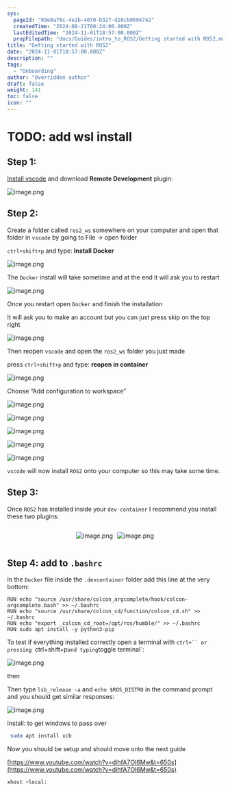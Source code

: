 ```yaml
---
sys:
  pageId: "89e0a78c-4e2b-4070-b327-d28cb0694742"
  createdTime: "2024-08-21T00:24:00.000Z"
  lastEditedTime: "2024-11-01T18:57:00.000Z"
  propFilepath: "docs/Guides/intro_to_ROS2/Getting started with ROS2.md"
title: "Getting started with ROS2"
date: "2024-11-01T18:57:00.000Z"
description: ""
tags:
  - "Onboarding"
author: "Overridden author"
draft: false
weight: 141
toc: false
icon: ""
---
```


# TODO: add wsl install

## Step 1:

[Install vscode](https://code.visualstudio.com/download) and download **Remote Development** plugin:

![image.png](https://prod-files-secure.s3.us-west-2.amazonaws.com/d518164a-d88e-44d1-a4ee-3adb3bd8bce0/efb52993-1881-4a40-b95e-6f020334f022/image.png?X-Amz-Algorithm=AWS4-HMAC-SHA256&X-Amz-Content-Sha256=UNSIGNED-PAYLOAD&X-Amz-Credential=ASIAZI2LB466RXOHO7AO%2F20250317%2Fus-west-2%2Fs3%2Faws4_request&X-Amz-Date=20250317T131908Z&X-Amz-Expires=3600&X-Amz-Security-Token=IQoJb3JpZ2luX2VjEO3%2F%2F%2F%2F%2F%2F%2F%2F%2F%2FwEaCXVzLXdlc3QtMiJHMEUCIBY75VZnaM04h97qd%2FwDn%2BGEnVcOOn%2F06OQvLv7i164CAiEA2DBkyLa9CT7SFvPKVdojWuTwTfgk9hUNrFLvc9q0b7cq%2FwMIRhAAGgw2Mzc0MjMxODM4MDUiDALHhMHG%2F48JVvB9GircA5EkPmh5SLj3w8l3b6TPYyxUeQ%2BB73NUI7Q2Zgays0XqbZOafHK9ElSVUIrLsd%2BA7cWyLzfjX9Qs5pQiigoGJbGnytdrnWTaDIgQedMKdAIjI608dArR6CyIeISRC9u7uw1FDO9WkF7MAWKqaDI%2B%2B2IsapGMgi16BecDK6M0H8CSvW36M%2BdeXQcQ7eku2KiJ9dqwpdFtyg0Mv0qQ4J5OxM9SaUT2d1iNeYFGDYkdnQ%2B5r08IBSQSnKaFc1ANFcLl4360t749i%2BGSJOc7UlQDrIlXY9qdf3DN1v%2BN9VuH3vbu9Yi82bhFqUu1XXkryh%2B9Au4mj6CO%2BBBIMob2RuWAUuWm1HERBFZ8F1HhSY1dm41zjAIXMIvad%2BK6G3HBO%2BOjJyf7yIFdEjEJOK9LLKzfPUMcNA8Ce7Jkt3KJ%2F3N%2FxAfYjdjgJACBeFFhSIIJrDhNiOfS4BDkr6D3scOEg%2BSt8rN3cp%2B0lJ007KISdgiTP9%2Bw0%2BiRy7sG0AQXVQO4AAJQNacZRzmieA%2FST0Tl%2Fw0JPPxdJONiQealaT5cie0KJCJ6B%2F2DfbWFpuHJutCeVe%2FZsUBTtkzVwcqaFRdhqHo18Bzs1Z3sPBqBJoqPkd3aAvCGdj1XosC%2BrFz%2FUKPsMPWr4L4GOqUBKUwhkt7BxEB7V%2FrSb9juFBmVJy7HbEiHV4d5NthBb7oT0wfrHMV4Y8hptA3JT14AsAtDQX%2FmiDcK7ejdrbQ%2FlOHr02UPGnZrF6qkpjvydTONBLfvRx7iqMpplz8wLlASb9NMJYmvKJdKY0rujerOqthBZJY35ZdUNhNRxMNC9gkNnZ0%2Fosc%2FLA8KqW6m7ilMg9pxCo2OqP4JSgcLSvMmTHCWo1k3&X-Amz-Signature=f4aed347d891437fa119b8938aaa7f58e74e0696b1c3b1faaa980d1e8eafaece&X-Amz-SignedHeaders=host&x-id=GetObject)

## Step 2:

Create a folder called `ros2_ws` somewhere on your computer and open that folder in `vscode` by going to File → open folder 

`ctrl+shift+p` and type: **Install Docker**

![image.png](https://prod-files-secure.s3.us-west-2.amazonaws.com/d518164a-d88e-44d1-a4ee-3adb3bd8bce0/2269dc0e-1cd5-47ff-bceb-c04ad9b2eab0/image.png?X-Amz-Algorithm=AWS4-HMAC-SHA256&X-Amz-Content-Sha256=UNSIGNED-PAYLOAD&X-Amz-Credential=ASIAZI2LB466RXOHO7AO%2F20250317%2Fus-west-2%2Fs3%2Faws4_request&X-Amz-Date=20250317T131908Z&X-Amz-Expires=3600&X-Amz-Security-Token=IQoJb3JpZ2luX2VjEO3%2F%2F%2F%2F%2F%2F%2F%2F%2F%2FwEaCXVzLXdlc3QtMiJHMEUCIBY75VZnaM04h97qd%2FwDn%2BGEnVcOOn%2F06OQvLv7i164CAiEA2DBkyLa9CT7SFvPKVdojWuTwTfgk9hUNrFLvc9q0b7cq%2FwMIRhAAGgw2Mzc0MjMxODM4MDUiDALHhMHG%2F48JVvB9GircA5EkPmh5SLj3w8l3b6TPYyxUeQ%2BB73NUI7Q2Zgays0XqbZOafHK9ElSVUIrLsd%2BA7cWyLzfjX9Qs5pQiigoGJbGnytdrnWTaDIgQedMKdAIjI608dArR6CyIeISRC9u7uw1FDO9WkF7MAWKqaDI%2B%2B2IsapGMgi16BecDK6M0H8CSvW36M%2BdeXQcQ7eku2KiJ9dqwpdFtyg0Mv0qQ4J5OxM9SaUT2d1iNeYFGDYkdnQ%2B5r08IBSQSnKaFc1ANFcLl4360t749i%2BGSJOc7UlQDrIlXY9qdf3DN1v%2BN9VuH3vbu9Yi82bhFqUu1XXkryh%2B9Au4mj6CO%2BBBIMob2RuWAUuWm1HERBFZ8F1HhSY1dm41zjAIXMIvad%2BK6G3HBO%2BOjJyf7yIFdEjEJOK9LLKzfPUMcNA8Ce7Jkt3KJ%2F3N%2FxAfYjdjgJACBeFFhSIIJrDhNiOfS4BDkr6D3scOEg%2BSt8rN3cp%2B0lJ007KISdgiTP9%2Bw0%2BiRy7sG0AQXVQO4AAJQNacZRzmieA%2FST0Tl%2Fw0JPPxdJONiQealaT5cie0KJCJ6B%2F2DfbWFpuHJutCeVe%2FZsUBTtkzVwcqaFRdhqHo18Bzs1Z3sPBqBJoqPkd3aAvCGdj1XosC%2BrFz%2FUKPsMPWr4L4GOqUBKUwhkt7BxEB7V%2FrSb9juFBmVJy7HbEiHV4d5NthBb7oT0wfrHMV4Y8hptA3JT14AsAtDQX%2FmiDcK7ejdrbQ%2FlOHr02UPGnZrF6qkpjvydTONBLfvRx7iqMpplz8wLlASb9NMJYmvKJdKY0rujerOqthBZJY35ZdUNhNRxMNC9gkNnZ0%2Fosc%2FLA8KqW6m7ilMg9pxCo2OqP4JSgcLSvMmTHCWo1k3&X-Amz-Signature=e35979b82875c267a4887992a0fd3b9d1c07253ba13e8d1fac45f1f236135588&X-Amz-SignedHeaders=host&x-id=GetObject)

The `Docker` install will take sometime and at the end it will ask you to restart

![image.png](https://prod-files-secure.s3.us-west-2.amazonaws.com/d518164a-d88e-44d1-a4ee-3adb3bd8bce0/ed233f78-be33-4b1f-b89c-9c346c0e961e/image.png?X-Amz-Algorithm=AWS4-HMAC-SHA256&X-Amz-Content-Sha256=UNSIGNED-PAYLOAD&X-Amz-Credential=ASIAZI2LB466RXOHO7AO%2F20250317%2Fus-west-2%2Fs3%2Faws4_request&X-Amz-Date=20250317T131908Z&X-Amz-Expires=3600&X-Amz-Security-Token=IQoJb3JpZ2luX2VjEO3%2F%2F%2F%2F%2F%2F%2F%2F%2F%2FwEaCXVzLXdlc3QtMiJHMEUCIBY75VZnaM04h97qd%2FwDn%2BGEnVcOOn%2F06OQvLv7i164CAiEA2DBkyLa9CT7SFvPKVdojWuTwTfgk9hUNrFLvc9q0b7cq%2FwMIRhAAGgw2Mzc0MjMxODM4MDUiDALHhMHG%2F48JVvB9GircA5EkPmh5SLj3w8l3b6TPYyxUeQ%2BB73NUI7Q2Zgays0XqbZOafHK9ElSVUIrLsd%2BA7cWyLzfjX9Qs5pQiigoGJbGnytdrnWTaDIgQedMKdAIjI608dArR6CyIeISRC9u7uw1FDO9WkF7MAWKqaDI%2B%2B2IsapGMgi16BecDK6M0H8CSvW36M%2BdeXQcQ7eku2KiJ9dqwpdFtyg0Mv0qQ4J5OxM9SaUT2d1iNeYFGDYkdnQ%2B5r08IBSQSnKaFc1ANFcLl4360t749i%2BGSJOc7UlQDrIlXY9qdf3DN1v%2BN9VuH3vbu9Yi82bhFqUu1XXkryh%2B9Au4mj6CO%2BBBIMob2RuWAUuWm1HERBFZ8F1HhSY1dm41zjAIXMIvad%2BK6G3HBO%2BOjJyf7yIFdEjEJOK9LLKzfPUMcNA8Ce7Jkt3KJ%2F3N%2FxAfYjdjgJACBeFFhSIIJrDhNiOfS4BDkr6D3scOEg%2BSt8rN3cp%2B0lJ007KISdgiTP9%2Bw0%2BiRy7sG0AQXVQO4AAJQNacZRzmieA%2FST0Tl%2Fw0JPPxdJONiQealaT5cie0KJCJ6B%2F2DfbWFpuHJutCeVe%2FZsUBTtkzVwcqaFRdhqHo18Bzs1Z3sPBqBJoqPkd3aAvCGdj1XosC%2BrFz%2FUKPsMPWr4L4GOqUBKUwhkt7BxEB7V%2FrSb9juFBmVJy7HbEiHV4d5NthBb7oT0wfrHMV4Y8hptA3JT14AsAtDQX%2FmiDcK7ejdrbQ%2FlOHr02UPGnZrF6qkpjvydTONBLfvRx7iqMpplz8wLlASb9NMJYmvKJdKY0rujerOqthBZJY35ZdUNhNRxMNC9gkNnZ0%2Fosc%2FLA8KqW6m7ilMg9pxCo2OqP4JSgcLSvMmTHCWo1k3&X-Amz-Signature=a0216dc62adc9d16af0688a23d4a0802d481e5685011befa983c20bfede3e2f4&X-Amz-SignedHeaders=host&x-id=GetObject)

Once you restart open `Docker` and finish the installation

It will ask you to make an account but you can just press skip on the top right

![image.png](https://prod-files-secure.s3.us-west-2.amazonaws.com/d518164a-d88e-44d1-a4ee-3adb3bd8bce0/21010ad9-1659-4fd9-9f59-9932a09b2a3d/image.png?X-Amz-Algorithm=AWS4-HMAC-SHA256&X-Amz-Content-Sha256=UNSIGNED-PAYLOAD&X-Amz-Credential=ASIAZI2LB466RXOHO7AO%2F20250317%2Fus-west-2%2Fs3%2Faws4_request&X-Amz-Date=20250317T131908Z&X-Amz-Expires=3600&X-Amz-Security-Token=IQoJb3JpZ2luX2VjEO3%2F%2F%2F%2F%2F%2F%2F%2F%2F%2FwEaCXVzLXdlc3QtMiJHMEUCIBY75VZnaM04h97qd%2FwDn%2BGEnVcOOn%2F06OQvLv7i164CAiEA2DBkyLa9CT7SFvPKVdojWuTwTfgk9hUNrFLvc9q0b7cq%2FwMIRhAAGgw2Mzc0MjMxODM4MDUiDALHhMHG%2F48JVvB9GircA5EkPmh5SLj3w8l3b6TPYyxUeQ%2BB73NUI7Q2Zgays0XqbZOafHK9ElSVUIrLsd%2BA7cWyLzfjX9Qs5pQiigoGJbGnytdrnWTaDIgQedMKdAIjI608dArR6CyIeISRC9u7uw1FDO9WkF7MAWKqaDI%2B%2B2IsapGMgi16BecDK6M0H8CSvW36M%2BdeXQcQ7eku2KiJ9dqwpdFtyg0Mv0qQ4J5OxM9SaUT2d1iNeYFGDYkdnQ%2B5r08IBSQSnKaFc1ANFcLl4360t749i%2BGSJOc7UlQDrIlXY9qdf3DN1v%2BN9VuH3vbu9Yi82bhFqUu1XXkryh%2B9Au4mj6CO%2BBBIMob2RuWAUuWm1HERBFZ8F1HhSY1dm41zjAIXMIvad%2BK6G3HBO%2BOjJyf7yIFdEjEJOK9LLKzfPUMcNA8Ce7Jkt3KJ%2F3N%2FxAfYjdjgJACBeFFhSIIJrDhNiOfS4BDkr6D3scOEg%2BSt8rN3cp%2B0lJ007KISdgiTP9%2Bw0%2BiRy7sG0AQXVQO4AAJQNacZRzmieA%2FST0Tl%2Fw0JPPxdJONiQealaT5cie0KJCJ6B%2F2DfbWFpuHJutCeVe%2FZsUBTtkzVwcqaFRdhqHo18Bzs1Z3sPBqBJoqPkd3aAvCGdj1XosC%2BrFz%2FUKPsMPWr4L4GOqUBKUwhkt7BxEB7V%2FrSb9juFBmVJy7HbEiHV4d5NthBb7oT0wfrHMV4Y8hptA3JT14AsAtDQX%2FmiDcK7ejdrbQ%2FlOHr02UPGnZrF6qkpjvydTONBLfvRx7iqMpplz8wLlASb9NMJYmvKJdKY0rujerOqthBZJY35ZdUNhNRxMNC9gkNnZ0%2Fosc%2FLA8KqW6m7ilMg9pxCo2OqP4JSgcLSvMmTHCWo1k3&X-Amz-Signature=db671165418df7f457f5506a89f63469cab8b7e447a39f07da31b29fe4959445&X-Amz-SignedHeaders=host&x-id=GetObject)

Then reopen `vscode` and open the `ros2_ws` folder you just made

press `ctrl+shift+p` and type: **reopen in container**

![image.png](https://prod-files-secure.s3.us-west-2.amazonaws.com/d518164a-d88e-44d1-a4ee-3adb3bd8bce0/4e93b8c2-41ad-488c-8095-c74205196118/image.png?X-Amz-Algorithm=AWS4-HMAC-SHA256&X-Amz-Content-Sha256=UNSIGNED-PAYLOAD&X-Amz-Credential=ASIAZI2LB466RXOHO7AO%2F20250317%2Fus-west-2%2Fs3%2Faws4_request&X-Amz-Date=20250317T131908Z&X-Amz-Expires=3600&X-Amz-Security-Token=IQoJb3JpZ2luX2VjEO3%2F%2F%2F%2F%2F%2F%2F%2F%2F%2FwEaCXVzLXdlc3QtMiJHMEUCIBY75VZnaM04h97qd%2FwDn%2BGEnVcOOn%2F06OQvLv7i164CAiEA2DBkyLa9CT7SFvPKVdojWuTwTfgk9hUNrFLvc9q0b7cq%2FwMIRhAAGgw2Mzc0MjMxODM4MDUiDALHhMHG%2F48JVvB9GircA5EkPmh5SLj3w8l3b6TPYyxUeQ%2BB73NUI7Q2Zgays0XqbZOafHK9ElSVUIrLsd%2BA7cWyLzfjX9Qs5pQiigoGJbGnytdrnWTaDIgQedMKdAIjI608dArR6CyIeISRC9u7uw1FDO9WkF7MAWKqaDI%2B%2B2IsapGMgi16BecDK6M0H8CSvW36M%2BdeXQcQ7eku2KiJ9dqwpdFtyg0Mv0qQ4J5OxM9SaUT2d1iNeYFGDYkdnQ%2B5r08IBSQSnKaFc1ANFcLl4360t749i%2BGSJOc7UlQDrIlXY9qdf3DN1v%2BN9VuH3vbu9Yi82bhFqUu1XXkryh%2B9Au4mj6CO%2BBBIMob2RuWAUuWm1HERBFZ8F1HhSY1dm41zjAIXMIvad%2BK6G3HBO%2BOjJyf7yIFdEjEJOK9LLKzfPUMcNA8Ce7Jkt3KJ%2F3N%2FxAfYjdjgJACBeFFhSIIJrDhNiOfS4BDkr6D3scOEg%2BSt8rN3cp%2B0lJ007KISdgiTP9%2Bw0%2BiRy7sG0AQXVQO4AAJQNacZRzmieA%2FST0Tl%2Fw0JPPxdJONiQealaT5cie0KJCJ6B%2F2DfbWFpuHJutCeVe%2FZsUBTtkzVwcqaFRdhqHo18Bzs1Z3sPBqBJoqPkd3aAvCGdj1XosC%2BrFz%2FUKPsMPWr4L4GOqUBKUwhkt7BxEB7V%2FrSb9juFBmVJy7HbEiHV4d5NthBb7oT0wfrHMV4Y8hptA3JT14AsAtDQX%2FmiDcK7ejdrbQ%2FlOHr02UPGnZrF6qkpjvydTONBLfvRx7iqMpplz8wLlASb9NMJYmvKJdKY0rujerOqthBZJY35ZdUNhNRxMNC9gkNnZ0%2Fosc%2FLA8KqW6m7ilMg9pxCo2OqP4JSgcLSvMmTHCWo1k3&X-Amz-Signature=b7f45ed722c262cb7b7e6d5f6219de768b1eb88bcc297367b4a778e8954a20ec&X-Amz-SignedHeaders=host&x-id=GetObject)

Choose “Add configuration to workspace”

![image.png](https://prod-files-secure.s3.us-west-2.amazonaws.com/d518164a-d88e-44d1-a4ee-3adb3bd8bce0/9560b282-5060-4989-ba37-97e7b2c22476/image.png?X-Amz-Algorithm=AWS4-HMAC-SHA256&X-Amz-Content-Sha256=UNSIGNED-PAYLOAD&X-Amz-Credential=ASIAZI2LB466RXOHO7AO%2F20250317%2Fus-west-2%2Fs3%2Faws4_request&X-Amz-Date=20250317T131908Z&X-Amz-Expires=3600&X-Amz-Security-Token=IQoJb3JpZ2luX2VjEO3%2F%2F%2F%2F%2F%2F%2F%2F%2F%2FwEaCXVzLXdlc3QtMiJHMEUCIBY75VZnaM04h97qd%2FwDn%2BGEnVcOOn%2F06OQvLv7i164CAiEA2DBkyLa9CT7SFvPKVdojWuTwTfgk9hUNrFLvc9q0b7cq%2FwMIRhAAGgw2Mzc0MjMxODM4MDUiDALHhMHG%2F48JVvB9GircA5EkPmh5SLj3w8l3b6TPYyxUeQ%2BB73NUI7Q2Zgays0XqbZOafHK9ElSVUIrLsd%2BA7cWyLzfjX9Qs5pQiigoGJbGnytdrnWTaDIgQedMKdAIjI608dArR6CyIeISRC9u7uw1FDO9WkF7MAWKqaDI%2B%2B2IsapGMgi16BecDK6M0H8CSvW36M%2BdeXQcQ7eku2KiJ9dqwpdFtyg0Mv0qQ4J5OxM9SaUT2d1iNeYFGDYkdnQ%2B5r08IBSQSnKaFc1ANFcLl4360t749i%2BGSJOc7UlQDrIlXY9qdf3DN1v%2BN9VuH3vbu9Yi82bhFqUu1XXkryh%2B9Au4mj6CO%2BBBIMob2RuWAUuWm1HERBFZ8F1HhSY1dm41zjAIXMIvad%2BK6G3HBO%2BOjJyf7yIFdEjEJOK9LLKzfPUMcNA8Ce7Jkt3KJ%2F3N%2FxAfYjdjgJACBeFFhSIIJrDhNiOfS4BDkr6D3scOEg%2BSt8rN3cp%2B0lJ007KISdgiTP9%2Bw0%2BiRy7sG0AQXVQO4AAJQNacZRzmieA%2FST0Tl%2Fw0JPPxdJONiQealaT5cie0KJCJ6B%2F2DfbWFpuHJutCeVe%2FZsUBTtkzVwcqaFRdhqHo18Bzs1Z3sPBqBJoqPkd3aAvCGdj1XosC%2BrFz%2FUKPsMPWr4L4GOqUBKUwhkt7BxEB7V%2FrSb9juFBmVJy7HbEiHV4d5NthBb7oT0wfrHMV4Y8hptA3JT14AsAtDQX%2FmiDcK7ejdrbQ%2FlOHr02UPGnZrF6qkpjvydTONBLfvRx7iqMpplz8wLlASb9NMJYmvKJdKY0rujerOqthBZJY35ZdUNhNRxMNC9gkNnZ0%2Fosc%2FLA8KqW6m7ilMg9pxCo2OqP4JSgcLSvMmTHCWo1k3&X-Amz-Signature=7a3dece6d3c898d4b9e2b8469cd777ece1fb44f64f4a375bd53a7ff39e40d66b&X-Amz-SignedHeaders=host&x-id=GetObject)

![image.png](https://prod-files-secure.s3.us-west-2.amazonaws.com/d518164a-d88e-44d1-a4ee-3adb3bd8bce0/2ee63f81-886b-48e8-a553-dc6e5eac99e4/image.png?X-Amz-Algorithm=AWS4-HMAC-SHA256&X-Amz-Content-Sha256=UNSIGNED-PAYLOAD&X-Amz-Credential=ASIAZI2LB466RXOHO7AO%2F20250317%2Fus-west-2%2Fs3%2Faws4_request&X-Amz-Date=20250317T131908Z&X-Amz-Expires=3600&X-Amz-Security-Token=IQoJb3JpZ2luX2VjEO3%2F%2F%2F%2F%2F%2F%2F%2F%2F%2FwEaCXVzLXdlc3QtMiJHMEUCIBY75VZnaM04h97qd%2FwDn%2BGEnVcOOn%2F06OQvLv7i164CAiEA2DBkyLa9CT7SFvPKVdojWuTwTfgk9hUNrFLvc9q0b7cq%2FwMIRhAAGgw2Mzc0MjMxODM4MDUiDALHhMHG%2F48JVvB9GircA5EkPmh5SLj3w8l3b6TPYyxUeQ%2BB73NUI7Q2Zgays0XqbZOafHK9ElSVUIrLsd%2BA7cWyLzfjX9Qs5pQiigoGJbGnytdrnWTaDIgQedMKdAIjI608dArR6CyIeISRC9u7uw1FDO9WkF7MAWKqaDI%2B%2B2IsapGMgi16BecDK6M0H8CSvW36M%2BdeXQcQ7eku2KiJ9dqwpdFtyg0Mv0qQ4J5OxM9SaUT2d1iNeYFGDYkdnQ%2B5r08IBSQSnKaFc1ANFcLl4360t749i%2BGSJOc7UlQDrIlXY9qdf3DN1v%2BN9VuH3vbu9Yi82bhFqUu1XXkryh%2B9Au4mj6CO%2BBBIMob2RuWAUuWm1HERBFZ8F1HhSY1dm41zjAIXMIvad%2BK6G3HBO%2BOjJyf7yIFdEjEJOK9LLKzfPUMcNA8Ce7Jkt3KJ%2F3N%2FxAfYjdjgJACBeFFhSIIJrDhNiOfS4BDkr6D3scOEg%2BSt8rN3cp%2B0lJ007KISdgiTP9%2Bw0%2BiRy7sG0AQXVQO4AAJQNacZRzmieA%2FST0Tl%2Fw0JPPxdJONiQealaT5cie0KJCJ6B%2F2DfbWFpuHJutCeVe%2FZsUBTtkzVwcqaFRdhqHo18Bzs1Z3sPBqBJoqPkd3aAvCGdj1XosC%2BrFz%2FUKPsMPWr4L4GOqUBKUwhkt7BxEB7V%2FrSb9juFBmVJy7HbEiHV4d5NthBb7oT0wfrHMV4Y8hptA3JT14AsAtDQX%2FmiDcK7ejdrbQ%2FlOHr02UPGnZrF6qkpjvydTONBLfvRx7iqMpplz8wLlASb9NMJYmvKJdKY0rujerOqthBZJY35ZdUNhNRxMNC9gkNnZ0%2Fosc%2FLA8KqW6m7ilMg9pxCo2OqP4JSgcLSvMmTHCWo1k3&X-Amz-Signature=67e14e7f5ab85b530a9b0ff89237762c221991d78756b75b179dc61d1f44e3ca&X-Amz-SignedHeaders=host&x-id=GetObject)

![image.png](https://prod-files-secure.s3.us-west-2.amazonaws.com/d518164a-d88e-44d1-a4ee-3adb3bd8bce0/ae1580b2-b048-407e-aed9-b584224a7a04/image.png?X-Amz-Algorithm=AWS4-HMAC-SHA256&X-Amz-Content-Sha256=UNSIGNED-PAYLOAD&X-Amz-Credential=ASIAZI2LB466RXOHO7AO%2F20250317%2Fus-west-2%2Fs3%2Faws4_request&X-Amz-Date=20250317T131908Z&X-Amz-Expires=3600&X-Amz-Security-Token=IQoJb3JpZ2luX2VjEO3%2F%2F%2F%2F%2F%2F%2F%2F%2F%2FwEaCXVzLXdlc3QtMiJHMEUCIBY75VZnaM04h97qd%2FwDn%2BGEnVcOOn%2F06OQvLv7i164CAiEA2DBkyLa9CT7SFvPKVdojWuTwTfgk9hUNrFLvc9q0b7cq%2FwMIRhAAGgw2Mzc0MjMxODM4MDUiDALHhMHG%2F48JVvB9GircA5EkPmh5SLj3w8l3b6TPYyxUeQ%2BB73NUI7Q2Zgays0XqbZOafHK9ElSVUIrLsd%2BA7cWyLzfjX9Qs5pQiigoGJbGnytdrnWTaDIgQedMKdAIjI608dArR6CyIeISRC9u7uw1FDO9WkF7MAWKqaDI%2B%2B2IsapGMgi16BecDK6M0H8CSvW36M%2BdeXQcQ7eku2KiJ9dqwpdFtyg0Mv0qQ4J5OxM9SaUT2d1iNeYFGDYkdnQ%2B5r08IBSQSnKaFc1ANFcLl4360t749i%2BGSJOc7UlQDrIlXY9qdf3DN1v%2BN9VuH3vbu9Yi82bhFqUu1XXkryh%2B9Au4mj6CO%2BBBIMob2RuWAUuWm1HERBFZ8F1HhSY1dm41zjAIXMIvad%2BK6G3HBO%2BOjJyf7yIFdEjEJOK9LLKzfPUMcNA8Ce7Jkt3KJ%2F3N%2FxAfYjdjgJACBeFFhSIIJrDhNiOfS4BDkr6D3scOEg%2BSt8rN3cp%2B0lJ007KISdgiTP9%2Bw0%2BiRy7sG0AQXVQO4AAJQNacZRzmieA%2FST0Tl%2Fw0JPPxdJONiQealaT5cie0KJCJ6B%2F2DfbWFpuHJutCeVe%2FZsUBTtkzVwcqaFRdhqHo18Bzs1Z3sPBqBJoqPkd3aAvCGdj1XosC%2BrFz%2FUKPsMPWr4L4GOqUBKUwhkt7BxEB7V%2FrSb9juFBmVJy7HbEiHV4d5NthBb7oT0wfrHMV4Y8hptA3JT14AsAtDQX%2FmiDcK7ejdrbQ%2FlOHr02UPGnZrF6qkpjvydTONBLfvRx7iqMpplz8wLlASb9NMJYmvKJdKY0rujerOqthBZJY35ZdUNhNRxMNC9gkNnZ0%2Fosc%2FLA8KqW6m7ilMg9pxCo2OqP4JSgcLSvMmTHCWo1k3&X-Amz-Signature=2d9bd8e967c0da3ecab9e442effcea18eff78d2941b7554361da9fdef07cd95a&X-Amz-SignedHeaders=host&x-id=GetObject)

![image.png](https://prod-files-secure.s3.us-west-2.amazonaws.com/d518164a-d88e-44d1-a4ee-3adb3bd8bce0/53255b28-f75e-430f-b9e3-c0ac8577e42b/image.png?X-Amz-Algorithm=AWS4-HMAC-SHA256&X-Amz-Content-Sha256=UNSIGNED-PAYLOAD&X-Amz-Credential=ASIAZI2LB466RXOHO7AO%2F20250317%2Fus-west-2%2Fs3%2Faws4_request&X-Amz-Date=20250317T131908Z&X-Amz-Expires=3600&X-Amz-Security-Token=IQoJb3JpZ2luX2VjEO3%2F%2F%2F%2F%2F%2F%2F%2F%2F%2FwEaCXVzLXdlc3QtMiJHMEUCIBY75VZnaM04h97qd%2FwDn%2BGEnVcOOn%2F06OQvLv7i164CAiEA2DBkyLa9CT7SFvPKVdojWuTwTfgk9hUNrFLvc9q0b7cq%2FwMIRhAAGgw2Mzc0MjMxODM4MDUiDALHhMHG%2F48JVvB9GircA5EkPmh5SLj3w8l3b6TPYyxUeQ%2BB73NUI7Q2Zgays0XqbZOafHK9ElSVUIrLsd%2BA7cWyLzfjX9Qs5pQiigoGJbGnytdrnWTaDIgQedMKdAIjI608dArR6CyIeISRC9u7uw1FDO9WkF7MAWKqaDI%2B%2B2IsapGMgi16BecDK6M0H8CSvW36M%2BdeXQcQ7eku2KiJ9dqwpdFtyg0Mv0qQ4J5OxM9SaUT2d1iNeYFGDYkdnQ%2B5r08IBSQSnKaFc1ANFcLl4360t749i%2BGSJOc7UlQDrIlXY9qdf3DN1v%2BN9VuH3vbu9Yi82bhFqUu1XXkryh%2B9Au4mj6CO%2BBBIMob2RuWAUuWm1HERBFZ8F1HhSY1dm41zjAIXMIvad%2BK6G3HBO%2BOjJyf7yIFdEjEJOK9LLKzfPUMcNA8Ce7Jkt3KJ%2F3N%2FxAfYjdjgJACBeFFhSIIJrDhNiOfS4BDkr6D3scOEg%2BSt8rN3cp%2B0lJ007KISdgiTP9%2Bw0%2BiRy7sG0AQXVQO4AAJQNacZRzmieA%2FST0Tl%2Fw0JPPxdJONiQealaT5cie0KJCJ6B%2F2DfbWFpuHJutCeVe%2FZsUBTtkzVwcqaFRdhqHo18Bzs1Z3sPBqBJoqPkd3aAvCGdj1XosC%2BrFz%2FUKPsMPWr4L4GOqUBKUwhkt7BxEB7V%2FrSb9juFBmVJy7HbEiHV4d5NthBb7oT0wfrHMV4Y8hptA3JT14AsAtDQX%2FmiDcK7ejdrbQ%2FlOHr02UPGnZrF6qkpjvydTONBLfvRx7iqMpplz8wLlASb9NMJYmvKJdKY0rujerOqthBZJY35ZdUNhNRxMNC9gkNnZ0%2Fosc%2FLA8KqW6m7ilMg9pxCo2OqP4JSgcLSvMmTHCWo1k3&X-Amz-Signature=d65ff916be1c07d9585bda09972666a0a3c44ccf86cb50efbd7ccd66656c56ec&X-Amz-SignedHeaders=host&x-id=GetObject)

![image.png](https://prod-files-secure.s3.us-west-2.amazonaws.com/d518164a-d88e-44d1-a4ee-3adb3bd8bce0/7c562767-5af9-4ffb-97d1-327bcdf4ee00/image.png?X-Amz-Algorithm=AWS4-HMAC-SHA256&X-Amz-Content-Sha256=UNSIGNED-PAYLOAD&X-Amz-Credential=ASIAZI2LB466RXOHO7AO%2F20250317%2Fus-west-2%2Fs3%2Faws4_request&X-Amz-Date=20250317T131908Z&X-Amz-Expires=3600&X-Amz-Security-Token=IQoJb3JpZ2luX2VjEO3%2F%2F%2F%2F%2F%2F%2F%2F%2F%2FwEaCXVzLXdlc3QtMiJHMEUCIBY75VZnaM04h97qd%2FwDn%2BGEnVcOOn%2F06OQvLv7i164CAiEA2DBkyLa9CT7SFvPKVdojWuTwTfgk9hUNrFLvc9q0b7cq%2FwMIRhAAGgw2Mzc0MjMxODM4MDUiDALHhMHG%2F48JVvB9GircA5EkPmh5SLj3w8l3b6TPYyxUeQ%2BB73NUI7Q2Zgays0XqbZOafHK9ElSVUIrLsd%2BA7cWyLzfjX9Qs5pQiigoGJbGnytdrnWTaDIgQedMKdAIjI608dArR6CyIeISRC9u7uw1FDO9WkF7MAWKqaDI%2B%2B2IsapGMgi16BecDK6M0H8CSvW36M%2BdeXQcQ7eku2KiJ9dqwpdFtyg0Mv0qQ4J5OxM9SaUT2d1iNeYFGDYkdnQ%2B5r08IBSQSnKaFc1ANFcLl4360t749i%2BGSJOc7UlQDrIlXY9qdf3DN1v%2BN9VuH3vbu9Yi82bhFqUu1XXkryh%2B9Au4mj6CO%2BBBIMob2RuWAUuWm1HERBFZ8F1HhSY1dm41zjAIXMIvad%2BK6G3HBO%2BOjJyf7yIFdEjEJOK9LLKzfPUMcNA8Ce7Jkt3KJ%2F3N%2FxAfYjdjgJACBeFFhSIIJrDhNiOfS4BDkr6D3scOEg%2BSt8rN3cp%2B0lJ007KISdgiTP9%2Bw0%2BiRy7sG0AQXVQO4AAJQNacZRzmieA%2FST0Tl%2Fw0JPPxdJONiQealaT5cie0KJCJ6B%2F2DfbWFpuHJutCeVe%2FZsUBTtkzVwcqaFRdhqHo18Bzs1Z3sPBqBJoqPkd3aAvCGdj1XosC%2BrFz%2FUKPsMPWr4L4GOqUBKUwhkt7BxEB7V%2FrSb9juFBmVJy7HbEiHV4d5NthBb7oT0wfrHMV4Y8hptA3JT14AsAtDQX%2FmiDcK7ejdrbQ%2FlOHr02UPGnZrF6qkpjvydTONBLfvRx7iqMpplz8wLlASb9NMJYmvKJdKY0rujerOqthBZJY35ZdUNhNRxMNC9gkNnZ0%2Fosc%2FLA8KqW6m7ilMg9pxCo2OqP4JSgcLSvMmTHCWo1k3&X-Amz-Signature=07045dec08b6aa107b0a2563d7eb6ed2509a591666e800baa5138c0a9cad86c5&X-Amz-SignedHeaders=host&x-id=GetObject)

`vscode` will now install `ROS2` onto your computer so this may take some time.

## Step 3:

Once `ROS2` has installed inside your `dev-container` I recommend you install these two plugins:

<div style="display: flex;flex-direction: row; column-gap:10px; max-width: 630px;justify-content: center;">
<div>

![image.png](https://prod-files-secure.s3.us-west-2.amazonaws.com/d518164a-d88e-44d1-a4ee-3adb3bd8bce0/3fc3d550-5a54-4ba1-ba6b-faa01cdb7369/image.png?X-Amz-Algorithm=AWS4-HMAC-SHA256&X-Amz-Content-Sha256=UNSIGNED-PAYLOAD&X-Amz-Credential=ASIAZI2LB466S7PYYXL6%2F20250317%2Fus-west-2%2Fs3%2Faws4_request&X-Amz-Date=20250317T131914Z&X-Amz-Expires=3600&X-Amz-Security-Token=IQoJb3JpZ2luX2VjEO3%2F%2F%2F%2F%2F%2F%2F%2F%2F%2FwEaCXVzLXdlc3QtMiJIMEYCIQCbR83tNGRIQ5ZLRhUcRuLNXBkwDw%2BYRsbv8xoQKflObAIhAL%2BWt52AN%2FQvZ%2BWjas6D7Tjo0Znl5dfTa2QPc3cUxH%2F0Kv8DCEYQABoMNjM3NDIzMTgzODA1IgzoxFIWdjWJaESkRxgq3AMmgAf4vG5TC5HhBIs0ReQ0TQ0p%2Bnjzv4JRq9jMRDIdx2QTv%2BvEp3R8reP5wdWzS4uzywhRLNRkiXt4coORJ2pxesfsVUDFsOvW5Zjv0E2LwAz%2FsVEXVteqp%2BUJK1ph6Zsj6j61PsXGb3lZUVavhqxlXVyLXtx6ljj5uJm6O5WcC4LCi4fR321gW0X11t5mjlwOok1w8pTYXCNgSFrin%2BPnznHia6COYApB5gOaJOQOEmUaDwl225tias7t2RvENgZXWoo0wc2ZqWWQvP76m5g6tWaEfG2wFHiblXl60BhvkotNdaiflN32otIjHwMihVpnItAxYvR2Thb7KtXAcWtirdQXAIGe3CfsHqPBzEHspDUTNtFzWrLuJiY1A5fOF174LPsT83jrY4keUwQD10sBR9lStzJMu7851oxck5oH2uU9LpED7ituVSq93yUDr9Wa7HmjfST3RbTRIxzvGqSVyrNZs0jlvduEGwlP%2BBKlmc3LZLKO%2FgN7iLlrHOMVvtwRcS4pO7DwooCtddJNULtgE3odQrz1eNlRJryQR5Dfqs99QoTZLmm7qCBqGx3ERCOJ6%2FYdG%2B5OhLEoVzCwtBMupg%2BToIdmFtHFS%2B6rvygvvUVAgdef8Ucm319HdDCKrOC%2BBjqkAbXQ8jTeDnWoIhvRZN%2FlS2VnE4lZRWF0pgtCfB30feWO8F5UiJPXOHK2ExUo7V2LAIbkhikoLhh1WsMr9e0800CfzGhIkO4v3Bu82%2BmDScGBx0a6UCxnWCxSN1lxE4fjXWaDohmpwrHt11DLq9s1naFT3bL2rUFDDaZHD7q1zMFJSgKbHa4xA8Idd7AzKA2ulk79GMYlw3DmSxfPedKHBdtuATGE&X-Amz-Signature=def1311c23f6747213b25e8df23a7133cbbfd67ba35dab51833bd7af000ab33b&X-Amz-SignedHeaders=host&x-id=GetObject)

</div>
<div>

![image.png](https://prod-files-secure.s3.us-west-2.amazonaws.com/d518164a-d88e-44d1-a4ee-3adb3bd8bce0/d994cc66-13c2-4093-a5a3-f84cf4601a82/image.png?X-Amz-Algorithm=AWS4-HMAC-SHA256&X-Amz-Content-Sha256=UNSIGNED-PAYLOAD&X-Amz-Credential=ASIAZI2LB4665SBIFWRJ%2F20250317%2Fus-west-2%2Fs3%2Faws4_request&X-Amz-Date=20250317T131914Z&X-Amz-Expires=3600&X-Amz-Security-Token=IQoJb3JpZ2luX2VjEO3%2F%2F%2F%2F%2F%2F%2F%2F%2F%2FwEaCXVzLXdlc3QtMiJGMEQCH31YtbgO48YGkrX3cFcF8ZTIDQQm9wvAxpgjPapWGhsCIQC%2BkA4KnjtPOZV%2BEYotsrpIVzoUqmVj6lV5WW72ndi0Qyr%2FAwhGEAAaDDYzNzQyMzE4MzgwNSIMX7WjHu1NjOQWnfT%2FKtwDB6%2B4ARZwViyOgZETQcnTWdb5mlp%2BOn5tKct2qBO42%2B%2Fg8i2o1nwFHiSrfEuSRNmWhZIW7gIBVqe85s8nRQqZ81U0NigbDSS16otJuNOp1ERhFAN2SFZhvRczA62%2FndSAt5eXVYwRPqtVtlH4yYVEwp5aI4H1fnQOdAZNHWxHYsib3IIH3eprSkLSkcNlceQrrC2xsbHMbgpy4YFnqSxCPhvMokt6pIoJvfFvUfPPkhm7nxJaM%2BaRSFSdLs6bad8sQYJffxgwo4BHKMfTKgDG0vkjqPhmGXsIFGvt2JjlXYq6oNJ6bo1P3YvEFv20tCOofvzlaK1k3sZpXPYmmmtNJdY7rUeiYo5PZB5QZlmiRmka9270VSZsINgbuvSwwqOHOrsOFeJ6hPLBUIiOBXVzaSDS9K4ZxAsxoSQtTnsYpu0wf9GJ3qU1i%2F16gHVxuIKcl7pc0VYAikF0%2B0hyLDPm07O07Dn4xpXWgJIMxw4CiPOhjXY1waausziXms1AgZs4T34ncDbgBwfpdtKFR1UzsjpmQagBhXu6ZagEJ3WwDWNRd4FBGI9LIjdtLK%2FmcjiaOXc0G94jpGx1zdTjjlPOoXYNo%2FHGdNHLZoLCKZlFgunwi4chGEXOBdTiT6Uwk6vgvgY6pgFZ%2BPKQ32wTzXKowmPfUQ%2BgMYCr%2BGz8Z6dO8WnsuoJQtTWufl3rwuyhx2PyIf4oqtkSQ3JJ7%2F%2FCNVvDB97AA1AxHE8YA2EFqNf5%2F7rSh8fxjV%2Bpas3vqZWl3xjyFEsf3Me7AHb%2Ba5YbgylrGYjRRLabnALXgie4FoIjKMuoscwl68LV7KXp110ErOVwal5Y42x3UWyiHDDfM%2Byp16DYaDiL8a611qrU&X-Amz-Signature=f46076a2ce37b8ae24e38cae65b6c088d5e269126d2ee32bc1eddd7708bb416f&X-Amz-SignedHeaders=host&x-id=GetObject)

</div>
</div>

## Step 4: add to `.bashrc`

In the `Docker` file inside the `.devcontainer` folder add this line at the very bottom: 

```docker
RUN echo "source /usr/share/colcon_argcomplete/hook/colcon-argcomplete.bash" >> ~/.bashrc
RUN echo "source /usr/share/colcon_cd/function/colcon_cd.sh" >> ~/.bashrc
RUN echo "export _colcon_cd_root=/opt/ros/humble/" >> ~/.bashrc
RUN sudo apt install -y python3-pip 
```

To test if everything installed correctly open a terminal with `ctrl+`` or pressing `ctrl+shift+p` and typing `toggle terminal`:

![image.png](https://prod-files-secure.s3.us-west-2.amazonaws.com/d518164a-d88e-44d1-a4ee-3adb3bd8bce0/6a4943d8-b04e-4c02-9a58-775f3384d1a5/image.png?X-Amz-Algorithm=AWS4-HMAC-SHA256&X-Amz-Content-Sha256=UNSIGNED-PAYLOAD&X-Amz-Credential=ASIAZI2LB466RXOHO7AO%2F20250317%2Fus-west-2%2Fs3%2Faws4_request&X-Amz-Date=20250317T131908Z&X-Amz-Expires=3600&X-Amz-Security-Token=IQoJb3JpZ2luX2VjEO3%2F%2F%2F%2F%2F%2F%2F%2F%2F%2FwEaCXVzLXdlc3QtMiJHMEUCIBY75VZnaM04h97qd%2FwDn%2BGEnVcOOn%2F06OQvLv7i164CAiEA2DBkyLa9CT7SFvPKVdojWuTwTfgk9hUNrFLvc9q0b7cq%2FwMIRhAAGgw2Mzc0MjMxODM4MDUiDALHhMHG%2F48JVvB9GircA5EkPmh5SLj3w8l3b6TPYyxUeQ%2BB73NUI7Q2Zgays0XqbZOafHK9ElSVUIrLsd%2BA7cWyLzfjX9Qs5pQiigoGJbGnytdrnWTaDIgQedMKdAIjI608dArR6CyIeISRC9u7uw1FDO9WkF7MAWKqaDI%2B%2B2IsapGMgi16BecDK6M0H8CSvW36M%2BdeXQcQ7eku2KiJ9dqwpdFtyg0Mv0qQ4J5OxM9SaUT2d1iNeYFGDYkdnQ%2B5r08IBSQSnKaFc1ANFcLl4360t749i%2BGSJOc7UlQDrIlXY9qdf3DN1v%2BN9VuH3vbu9Yi82bhFqUu1XXkryh%2B9Au4mj6CO%2BBBIMob2RuWAUuWm1HERBFZ8F1HhSY1dm41zjAIXMIvad%2BK6G3HBO%2BOjJyf7yIFdEjEJOK9LLKzfPUMcNA8Ce7Jkt3KJ%2F3N%2FxAfYjdjgJACBeFFhSIIJrDhNiOfS4BDkr6D3scOEg%2BSt8rN3cp%2B0lJ007KISdgiTP9%2Bw0%2BiRy7sG0AQXVQO4AAJQNacZRzmieA%2FST0Tl%2Fw0JPPxdJONiQealaT5cie0KJCJ6B%2F2DfbWFpuHJutCeVe%2FZsUBTtkzVwcqaFRdhqHo18Bzs1Z3sPBqBJoqPkd3aAvCGdj1XosC%2BrFz%2FUKPsMPWr4L4GOqUBKUwhkt7BxEB7V%2FrSb9juFBmVJy7HbEiHV4d5NthBb7oT0wfrHMV4Y8hptA3JT14AsAtDQX%2FmiDcK7ejdrbQ%2FlOHr02UPGnZrF6qkpjvydTONBLfvRx7iqMpplz8wLlASb9NMJYmvKJdKY0rujerOqthBZJY35ZdUNhNRxMNC9gkNnZ0%2Fosc%2FLA8KqW6m7ilMg9pxCo2OqP4JSgcLSvMmTHCWo1k3&X-Amz-Signature=2a5dd8822d474526c23bc623114383f14ab0cf4aeeebc89f7c20054ca6c37c0b&X-Amz-SignedHeaders=host&x-id=GetObject)

then 

Then type `lsb_release -a` and `echo $ROS_DISTRO` in the command prompt and you should get similar responses:

![image.png](https://prod-files-secure.s3.us-west-2.amazonaws.com/d518164a-d88e-44d1-a4ee-3adb3bd8bce0/3e635dec-a805-4e85-8b9e-d000e5b71a4e/image.png?X-Amz-Algorithm=AWS4-HMAC-SHA256&X-Amz-Content-Sha256=UNSIGNED-PAYLOAD&X-Amz-Credential=ASIAZI2LB466RXOHO7AO%2F20250317%2Fus-west-2%2Fs3%2Faws4_request&X-Amz-Date=20250317T131908Z&X-Amz-Expires=3600&X-Amz-Security-Token=IQoJb3JpZ2luX2VjEO3%2F%2F%2F%2F%2F%2F%2F%2F%2F%2FwEaCXVzLXdlc3QtMiJHMEUCIBY75VZnaM04h97qd%2FwDn%2BGEnVcOOn%2F06OQvLv7i164CAiEA2DBkyLa9CT7SFvPKVdojWuTwTfgk9hUNrFLvc9q0b7cq%2FwMIRhAAGgw2Mzc0MjMxODM4MDUiDALHhMHG%2F48JVvB9GircA5EkPmh5SLj3w8l3b6TPYyxUeQ%2BB73NUI7Q2Zgays0XqbZOafHK9ElSVUIrLsd%2BA7cWyLzfjX9Qs5pQiigoGJbGnytdrnWTaDIgQedMKdAIjI608dArR6CyIeISRC9u7uw1FDO9WkF7MAWKqaDI%2B%2B2IsapGMgi16BecDK6M0H8CSvW36M%2BdeXQcQ7eku2KiJ9dqwpdFtyg0Mv0qQ4J5OxM9SaUT2d1iNeYFGDYkdnQ%2B5r08IBSQSnKaFc1ANFcLl4360t749i%2BGSJOc7UlQDrIlXY9qdf3DN1v%2BN9VuH3vbu9Yi82bhFqUu1XXkryh%2B9Au4mj6CO%2BBBIMob2RuWAUuWm1HERBFZ8F1HhSY1dm41zjAIXMIvad%2BK6G3HBO%2BOjJyf7yIFdEjEJOK9LLKzfPUMcNA8Ce7Jkt3KJ%2F3N%2FxAfYjdjgJACBeFFhSIIJrDhNiOfS4BDkr6D3scOEg%2BSt8rN3cp%2B0lJ007KISdgiTP9%2Bw0%2BiRy7sG0AQXVQO4AAJQNacZRzmieA%2FST0Tl%2Fw0JPPxdJONiQealaT5cie0KJCJ6B%2F2DfbWFpuHJutCeVe%2FZsUBTtkzVwcqaFRdhqHo18Bzs1Z3sPBqBJoqPkd3aAvCGdj1XosC%2BrFz%2FUKPsMPWr4L4GOqUBKUwhkt7BxEB7V%2FrSb9juFBmVJy7HbEiHV4d5NthBb7oT0wfrHMV4Y8hptA3JT14AsAtDQX%2FmiDcK7ejdrbQ%2FlOHr02UPGnZrF6qkpjvydTONBLfvRx7iqMpplz8wLlASb9NMJYmvKJdKY0rujerOqthBZJY35ZdUNhNRxMNC9gkNnZ0%2Fosc%2FLA8KqW6m7ilMg9pxCo2OqP4JSgcLSvMmTHCWo1k3&X-Amz-Signature=0426e56ce28100e3ec2852d1bed01999e0a0e5fec66082808160fb94f8395a8c&X-Amz-SignedHeaders=host&x-id=GetObject)

Install:  to get windows to pass over

```bash
 sudo apt install xcb
```

Now you should be setup and should move onto the next guide 

[https://www.youtube.com/watch?v=dihfA7Ol6Mw&t=650s](https://www.youtube.com/watch?v=dihfA7Ol6Mw&t=650s)

```python
xhost +local:
```

